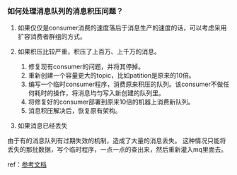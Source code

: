 ### 如何处理消息队列的消息积压问题？

1. 如果仅仅是consumer消费的速度落后于消息生产的速度的话，可以考虑采用扩容消费者群组的方式。

2. 如果积压比较严重，积压了上百万、上千万的消息。

   1. 修复现有consumer的问题，并将其停掉。
   2. 重新创建一个容量更大的topic，比如patition是原来的10倍。
   3. 编写一个临时consumer程序，消费原来积压的队列。该consumer不做任何耗时的操作，将消息均匀写入新创建的队列里。
   4. 将修复好的consumer部署到原来10倍的机器上消费新队列。
   5. 消息积压解决后，恢复原有架构。

3.  如果消息已经丢失

   由于有的消息队列有过期失效的机制，造成了大量的消息丢失。
   这种情况只能将丢失的那批数据，写个临时程序，一点一点的查出来，然后重新灌入mq里面去。 

ref：[参考文档](https://www.cnblogs.com/Allen-rg/p/11690233.html)